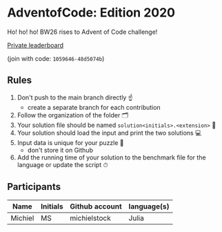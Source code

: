 # AdventofCode: Edition 2020

Ho! ho! ho! BW26 rises to Advent of Code challenge!

[Private leaderboard ](https://adventofcode.com/2020/leaderboard/private/view/1059646)

(join with code: `1059646-48d5074b`)

## Rules

1. Don't push to the main branch directly ☝️
   - create a separate branch for each contribution
2. Follow the organization of the folder 🗂
3. Your solution file should be named `solution<initials>.<extension>` 📜
4. Your solution should load the input and print the two solutions 💻
5. Input data is unique for your puzzle 💾
   - don't store it on Github
6. Add the running time of your solution to the benchmark file for the language or update the script ⏱

## Participants


| **Name** | **Initials** |**Github account** | **language(s)**
| --------|--|----------------- | ------|
| Michiel | MS | michielstock | Julia |
